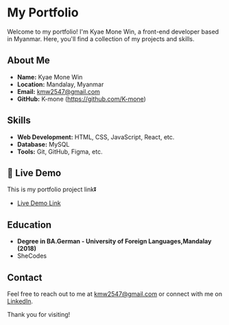 # My Portfolio

Welcome to my portfolio! I'm Kyae Mone Win, a front-end developer based in Myanmar. Here, you'll find a collection of my projects and skills.

## About Me

- **Name:** Kyae Mone Win
- **Location:** Mandalay, Myanmar
- **Email:** kmw2547@gmail.com
- **GitHub:** K-mone (https://github.com/K-mone)

## Skills

- **Web Development:** HTML, CSS, JavaScript, React, etc.
- **Database:** MySQL
- **Tools:** Git, GitHub, Figma, etc.

## 🚀 Live Demo <a name="live-demo"></a>

This is my portfolio project link⏬

- [Live Demo Link](https://k-mone.github.io/mobile-setup-portfolio/)

## Education

- **Degree in BA.German - University of Foreign Languages,Mandalay (2018)**
- SheCodes

## Contact

Feel free to reach out to me at kmw2547@gmail.com or connect with me on [LinkedIn](https://www.linkedin.com/in/your-profile/kyayemone-win-2bb151217).

Thank you for visiting!
